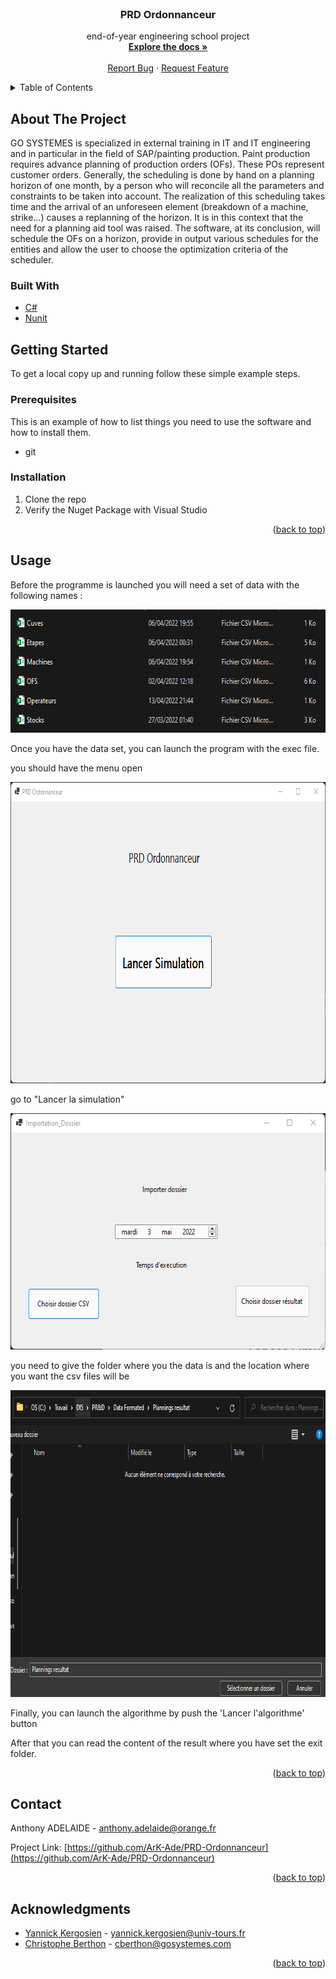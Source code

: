 <!-- PROJECT LOGO -->
<br />
<div align="center">
<h3 align="center">PRD Ordonnanceur</h3>

  <p align="center">
    end-of-year engineering school project
    <br />
    <a href="https://github.com/github_username/repo_name"><strong>Explore the docs »</strong></a>
    <br />
    <br />
    <a href="https://github.com/ArK-Ade/PRD-Ordonnanceur/issues">Report Bug</a>
    ·
    <a href="https://github.com/ArK-Ade/PRD-Ordonnanceur/issues">Request Feature</a>
  </p>
</div>



<!-- TABLE OF CONTENTS -->
<details>
  <summary>Table of Contents</summary>
  <ol>
    <li>
      <a href="#about-the-project">About The Project</a>
      <ul>
        <li><a href="#built-with">Built With</a></li>
      </ul>
    </li>
    <li>
      <a href="#getting-started">Getting Started</a>
      <ul>
        <li><a href="#prerequisites">Prerequisites</a></li>
        <li><a href="#installation">Installation</a></li>
      </ul>
    </li>
    <li><a href="#usage">Usage</a></li>
    <li><a href="#roadmap">Roadmap</a></li>
    <li><a href="#contributing">Contributing</a></li>
    <li><a href="#license">License</a></li>
    <li><a href="#contact">Contact</a></li>
    <li><a href="#acknowledgments">Acknowledgments</a></li>
  </ol>
</details>



<!-- ABOUT THE PROJECT -->
## About The Project
<div id="about-the-project"></div>

GO SYSTEMES is specialized in external training in IT and IT engineering and in particular in
the field of SAP/painting production.
Paint production requires advance planning of production orders (OFs). These POs represent
customer orders.
Generally, the scheduling is done by hand on a planning horizon of one month, by a person who
will reconcile all the parameters and constraints to be taken into account.
The realization of this scheduling takes time and the arrival of an unforeseen element (breakdown
of a machine, strike...) causes a replanning of the horizon. It is in this context that the need for
a planning aid tool was raised.
The software, at its conclusion, will schedule the OFs on a horizon, provide in output various
schedules for the entities and allow the user to choose the optimization criteria of the scheduler.

### Built With

* [C#](https://docs.microsoft.com/fr-fr/dotnet/csharp/)
* [Nunit](https://nunit.org/)


<!-- GETTING STARTED -->
## Getting Started

To get a local copy up and running follow these simple example steps.

### Prerequisites

This is an example of how to list things you need to use the software and how to install them.
* git

### Installation

1. Clone the repo
2. Verify the Nuget Package with Visual Studio

<p align="right">(<a href="#top">back to top</a>)</p>

<!-- USAGE EXAMPLES -->
## Usage

Before the programme is launched you will need a set of data with the following names :

<img src="images/data.png" alt="Data" width="621" height="197">

Once you have the data set, you can launch the program with the exec file.

you should have the menu open

<img src="images/menu.png" alt="Menu" width="802" height="482">

go to "Lancer la simulation"

<img src="images/menu2.png" alt="other menu" width="613" height="378">

you need to give the folder where you the data is and the location where you want the csv files will be

<img src="images/selection.png" alt="selection" width="807" height="491">

Finally, you can launch the algorithme by push the 'Lancer l'algorithme' button

After that you can read the content of the result where you have set the exit folder.
 

<p align="right">(<a href="#top">back to top</a>)</p>


<!-- CONTACT -->
## Contact

Anthony ADELAIDE - anthony.adelaide@orange.fr

Project Link: [https://github.com/ArK-Ade/PRD-Ordonnanceur](https://github.com/ArK-Ade/PRD-Ordonnanceur)

<p align="right">(<a href="#top">back to top</a>)</p>


<!-- ACKNOWLEDGMENTS -->
## Acknowledgments

* [Yannick Kergosien]() - yannick.kergosien@univ-tours.fr
* [Christophe Berthon]() - cberthon@gosystemes.com

<p align="right">(<a href="#top">back to top</a>)</p>



<!-- MARKDOWN LINKS & IMAGES -->
<!-- https://www.markdownguide.org/basic-syntax/#reference-style-links -->
[contributors-shield]: https://img.shields.io/github/contributors/github_username/repo_name.svg?style=for-the-badge
[contributors-url]: https://github.com/github_username/repo_name/graphs/contributors
[forks-shield]: https://img.shields.io/github/forks/github_username/repo_name.svg?style=for-the-badge
[forks-url]: https://github.com/github_username/repo_name/network/members
[stars-shield]: https://img.shields.io/github/stars/github_username/repo_name.svg?style=for-the-badge
[stars-url]: https://github.com/github_username/repo_name/stargazers
[issues-shield]: https://img.shields.io/github/issues/github_username/repo_name.svg?style=for-the-badge
[issues-url]: https://github.com/github_username/repo_name/issues
[license-shield]: https://img.shields.io/github/license/github_username/repo_name.svg?style=for-the-badge
[license-url]: https://github.com/github_username/repo_name/blob/master/LICENSE.txt
[linkedin-shield]: https://img.shields.io/badge/-LinkedIn-black.svg?style=for-the-badge&logo=linkedin&colorB=555
[linkedin-url]: https://linkedin.com/in/linkedin_username
[product-screenshot]: images/screenshot.png
